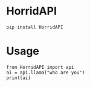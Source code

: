 # HorridAPI

``` 
pip install HorridAPI
```


# Usage
```
from HorridAPI import api
ai = api.llama("who are you")
print(ai)
```
